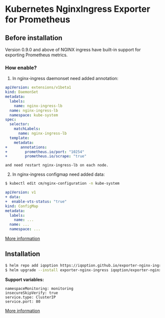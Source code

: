 # Kubernetes NginxIngress Exporter for Prometheus
## Before installation

Version 0.9.0 and above of NGINX ingress have built-in support for exporting Prometheus metrics.

### How enable?
1) In nginx-ingress daemonset need added annotation:

```YAML
apiVersion: extensions/v1beta1
kind: DaemonSet
metadata:
  labels:
    name: nginx-ingress-lb
  name: nginx-ingress-lb
  namespace: kube-system
spec:
  selector:
    matchLabels:
      name: nginx-ingress-lb
  template:
    metadata:
+      annotations:
+        prometheus.io/port: "10254"
+        prometheus.io/scrape: "true"
```
`and need restart nginx-ingress-lb on each node.`

2) In nginx-ingress configmap need added data:
```bash
$ kubectl edit cm/nginx-configuration -n kube-system
```

```YAML
apiVersion: v1
+ data:
+  enable-vts-status: "true"
kind: ConfigMap
metadata:
  labels:
    name: ...
  name: ...
  namespace: ...
```
[More information](https://docs.gitlab.com/ee/user/project/integrations/prometheus_library/nginx_ingress.html#manually-setting-up-nginx-ingress-for-prometheus-monitoring)

## Installation

```bash
$ helm repo add iqoption https://iqoption.github.io/exporter-nginx-ingress
$ helm upgrade --install exporter-nginx-ingress iqoption/exporter-nginx-ingress --tiller-namespace kube-system
```

**Support variables:**
```
namespaceMonitoring: monitoring
insecureSkipVerify: true
service.type: ClusterIP
service.port: 80
```

[More information](https://github.com/coreos/prometheus-operator/blob/master/Documentation/user-guides/running-exporters.md)
